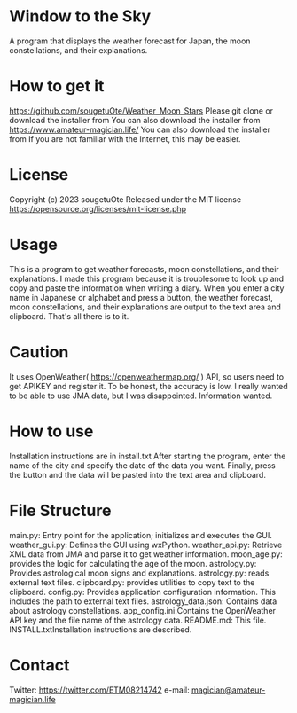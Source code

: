 # Window to the Sky
A program that displays the weather forecast for Japan, the moon constellations, and their explanations.

# How to get it
https://github.com/sougetuOte/Weather_Moon_Stars
Please git clone or download the installer from
You can also download the installer from https://www.amateur-magician.life/
You can also download the installer from
If you are not familiar with the Internet, this may be easier.

# License
Copyright (c) 2023 sougetuOte
Released under the MIT license
https://opensource.org/licenses/mit-license.php

# Usage
This is a program to get weather forecasts, moon constellations, and their explanations. I made this program because it is troublesome to look up and copy and paste the information when writing a diary.
When you enter a city name in Japanese or alphabet and press a button, the weather forecast, moon constellations, and their explanations are output to the text area and clipboard.
That's all there is to it.

# Caution
It uses OpenWeather( https://openweathermap.org/ ) API, so users need to get APIKEY and register it.
To be honest, the accuracy is low. I really wanted to be able to use JMA data, but I was disappointed. Information wanted.

# How to use
Installation instructions are in install.txt
After starting the program, enter the name of the city and specify the date of the data you want. Finally, press the button and the data will be pasted into the text area and clipboard.

# File Structure
main.py: Entry point for the application; initializes and executes the GUI.
weather_gui.py: Defines the GUI using wxPython.
weather_api.py: Retrieve XML data from JMA and parse it to get weather information.
moon_age.py: provides the logic for calculating the age of the moon.
astrology.py: Provides astrological moon signs and explanations. astrology.py: reads external text files.
clipboard.py: provides utilities to copy text to the clipboard.
config.py: Provides application configuration information. This includes the path to external text files.
astrology_data.json: Contains data about astrology constellations.
app_config.ini:Contains the OpenWeather API key and the file name of the astrology data.
README.md: This file.
INSTALL.txtInstallation instructions are described.

# Contact
Twitter: https://twitter.com/ETM08214742
e-mail: magician@amateur-magician.life